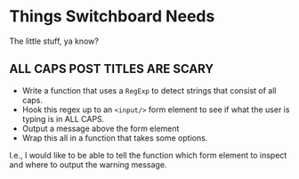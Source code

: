 # Things Switchboard Needs
The little stuff, ya know?

## ALL CAPS POST TITLES ARE SCARY
* Write a function that uses a `RegExp` to detect strings that consist of all caps. 
* Hook this regex up to an `<input/>` form element to see if what the user is typing is in ALL CAPS.
* Output a message above the form element
* Wrap this all in a function that takes some options.

I.e., I would like to be able to tell the function which form element to inspect and where to output the warning message.